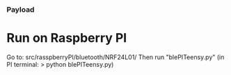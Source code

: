 ### Payload

# Run on Raspberry PI

Go to: src/rasspberryPI/bluetooth/NRF24L01/
Then run "blePITeensy.py" (in PI terminal: > python blePITeensy.py) 
